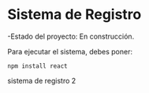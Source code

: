 <h1>Sistema de Registro</h1>

-Estado del proyecto: En construcción.

Para ejecutar el sistema, debes poner: 

```npm install react```

sistema de registro 2
